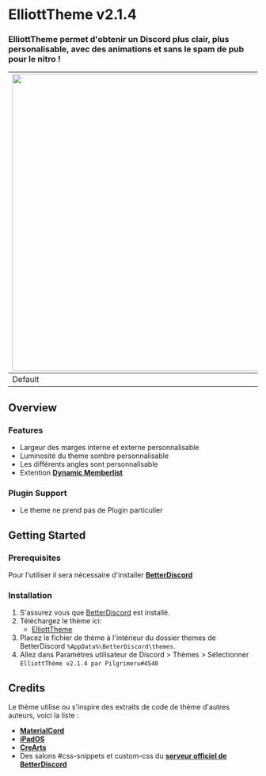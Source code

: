 # ElliottTheme v2.1.4
### ElliottTheme permet d'obtenir un Discord plus clair, plus personalisable, avec des animations et sans le spam de pub pour le nitro !

| <img src="https://cdn.discordapp.com/attachments/643921269590458386/906201296229503046/unknown.png" width="600"> | <img src="https://cdn.discordapp.com/attachments/643921269590458386/906201037218676746/unknown.png" width="600"> | <img src="https://cdn.discordapp.com/attachments/643921269590458386/906204353570930688/a.jpg" width="600"> |
|------------|-------------|-------------|
| Default | ElliottTheme | Home |

## Overview

### Features
* Largeur des marges interne et externe personnalisable
* Luminosité du theme sombre personnalisable
* Les différents angles sont personnalisable
* Extention [**Dynamic Memberlist**](https://github.com/Pilgrimeru/ElliottTheme/blob/main/Dynamic_Memberlist.theme.css)

### Plugin Support
* Le theme ne prend pas de Plugin particulier 


## Getting Started

### Prerequisites

Pour l'utiliser il sera nécessaire d'installer [**BetterDiscord**](https://betterdiscord.app/)  

### Installation

1. S'assurez vous que [BetterDiscord](https://github.com/rauenzi/BetterDiscordApp/releases/latest) est installé.
2. Téléchargez le thème ici:
      * [ElliottTheme](https://github.com/Pilgrimeru/ElliottTheme/blob/main/ElliottTheme.theme.css)
3. Placez le fichier de thème à l'intérieur du dossier themes de BetterDiscord `%AppData%\BetterDiscord\themes`.
5. Allez dans Paramètres utilisateur de Discord > Thèmes > Sélectionner `ElliottThème v2.1.4 par Pilgrimeru#4540`

## Credits

Le thème utilise ou s'inspire des extraits de code de thème d'autres auteurs, voici la liste :

* [**MaterialCord**](https://github.com/TBDG5310/BetterDiscord/tree/master/Themes/MaterialCord)
* [**iPadOS**](https://github.com/DiscordStyles/iPadOS)
* [**CreArts**](https://github.com/CorellanStoma/CreArts-Discord)
* Des salons #css-snippets et custom-css du  [**serveur officiel de BetterDiscord**](https://discord.com/invite/0Tmfo5ZbORCRqbAd)
